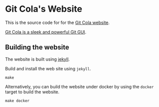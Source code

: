 # Git Cola's Website

This is the source code for for the [Git Cola website](https://git-cola.github.io/).

[Git Cola is a sleek and powerful Git GUI](https://github.com/git-cola/git-cola).


## Building the website

The website is built using [jekyll](https://github.com/jekyll/jekyll).

Build and install the web site using `jekyll`.

    make

Alternatively, you can build the website under docker by using the `docker` target to
build the website.

    make docker

